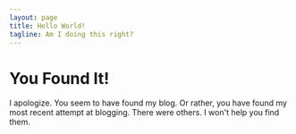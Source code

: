 ```yaml
---
layout: page
title: Hello World!
tagline: Am I doing this right?
---
```


# You Found It!

I apologize. You seem to have found my blog. Or rather, you have found
my most recent attempt at blogging. There were others. I won't help
you find them.
